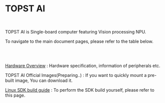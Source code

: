 # TOPST AI
<br/>

TOPST AI  is Single-board computer featuring Vision processing NPU.
<br/>

To navigate to the main document pages, please refer to the table below.
<br/>
<br/>

<br/>

[Hardware Overview](https://topst.ai/tech/docs?TOPST-AI&Hardware&Overview&1.%20Specification) : Hardware specification, information of peripherals etc.

 TOPST AI Official Images(Preparing..) : If you want to quickly mount a pre-built image, You can download it.

[Linux SDK build guide](https://topst.ai/tech/docs?TOPST-AI&Software&SDK&1.%20Enviroment%20Setting) : To perform the SDK build yourself, please refer to this page.



